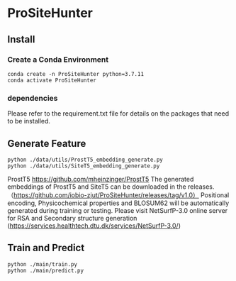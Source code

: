 # ProSiteHunter
## Install
### Create a Conda Environment
```
conda create -n ProSiteHunter python=3.7.11
conda activate ProSiteHunter
```
### dependencies
Please refer to the requirement.txt file for details on the packages that need to be installed.

## Generate Feature
```
python ./data/utils/ProstT5_embedding_generate.py
python ./data/utils/SiteT5_embedding_generate.py
```
ProstT5  https://github.com/mheinzinger/ProstT5
The generated embeddings of ProstT5 and SiteT5 can be downloaded in the releases.（https://github.com/iobio-zjut/ProSiteHunter/releases/tag/v1.0）
Positional encoding, Physicochemical properties and BLOSUM62 will be automatically generated during training or testing. 
Please visit NetSurfP-3.0 online server for RSA and Secondary structure generation (https://services.healthtech.dtu.dk/services/NetSurfP-3.0/)

## Train and Predict
```
python ./main/train.py
python ./main/predict.py
```
